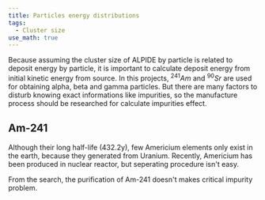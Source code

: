 ```yaml
---
title: Particles energy distributions
tags:
  - Cluster size
use_math: true
---
```


Because assuming the cluster size of ALPIDE by particle is related to deposit energy by particle, it is important to calculate deposit energy from initial kinetic energy from source.
In this projects, $^{241}Am$ and $^{90}Sr$ are used for obtaining alpha, beta and gamma particles.
But there are many factors to disturb knowing exact informations like impurities, so the manufacture process should be researched for calculate impurities effect.

## Am-241
Although their long half-life (432.2y), few Americium elements only exist in the earth, because they generated from Uranium.
Recently, Americium has been produced in nuclear reactor, but seperating procedure isn't easy.

From the search, the purification of Am-241 doesn't makes critical impurity problem.